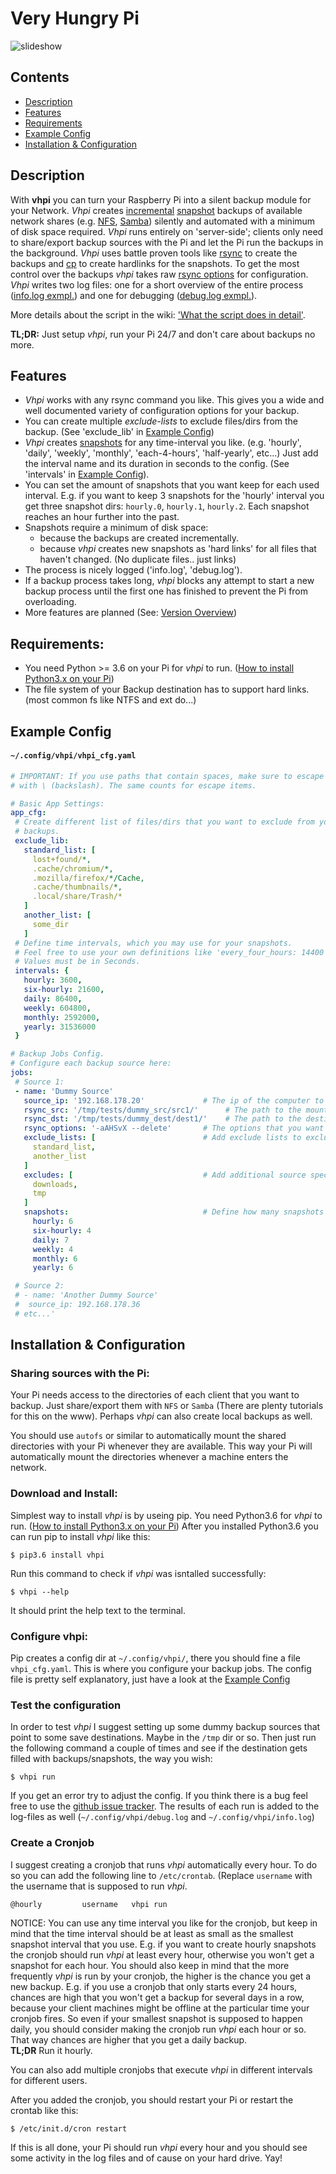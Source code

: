 # Very Hungry Pi
<img src="assets/slideshow.gif" alt="slideshow" />

## Contents
* [Description](#description)
* [Features](#features)
* [Requirements](#requirements)
* [Example Config](#example_config)
* [Installation & Configuration](#install)

## <a name="description"></a> Description
With **vhpi** you can turn your Raspberry Pi into a silent backup module for your Network.
*Vhpi* creates [incremental](https://en.wikipedia.org/wiki/Incremental_backup) [snapshot](https://github.com/feluxe/very_hungry_pi/wiki/Snapshots-explanation) backups of available network shares (e.g. [NFS](https://en.wikipedia.org/wiki/Network_File_System), [Samba](https://en.wikipedia.org/wiki/Samba_(software))) silently and automated with a minimum of disk space required.
*Vhpi* runs entirely on 'server-side'; clients only need to share/export backup sources with the Pi and let the Pi run the backups in the background. 
*Vhpi* uses battle proven tools like [rsync](https://en.wikipedia.org/wiki/Rsync) to create the backups and [cp](https://en.wikipedia.org/wiki/Cp_(Unix)) to create hardlinks for the snapshots. 
To get the most control over the backups *vhpi* takes raw [rsync options](http://linux.die.net/man/1/rsync) for configuration.
*Vhpi* writes two log files: one for a short overview of the entire process ([info.log exmpl.](vhpi/examples/info.log)) and one for debugging ([debug.log exmpl.](vhpi/examples/debug.log)).

More details about the script in the wiki: ['What the script does in detail'](https://github.com/feluxe/very_hungry_pi/wiki/What-the-script-does-in-detail).

**TL;DR:** Just setup *vhpi*, run your Pi 24/7 and don't care about backups no more.
<br>

## <a name="features"></a> Features

* *Vhpi* works with any rsync command you like. This gives you a wide and well documented variety of configuration options for your backup.
* You can create multiple *exclude-lists* to exclude files/dirs from the backup. (See 'exclude_lib' in [Example Config](#example_config))
* *Vhpi* creates [snapshots](https://github.com/feluxe/very_hungry_pi/wiki/Snapshots-explanation) for any time-interval you like. (e.g. 'hourly', 'daily', 'weekly', 'monthly', 'each-4-hours', 'half-yearly', etc...) Just add the interval name and its duration in seconds to the config. (See 'intervals' in [Example Config](#example_config)).
* You can set the amount of snapshots that you want keep for each used interval.
    E.g. if you want to keep 3 snapshots for the 'hourly' interval you get three snapshot dirs: `hourly.0`, `hourly.1`, `hourly.2`. Each snapshot reaches an hour further into the past.
* Snapshots require a minimum of disk space:
    * because the backups are created incrementally. 
    * because *vhpi* creates new snapshots as 'hard links' for all files that haven't changed. (No duplicate files.. just links)
* The process is nicely logged ('info.log', 'debug.log').
* If a backup process takes long, *vhpi* blocks any attempt to start a new backup process until the first one has finished to prevent the Pi from overloading.
* More features are planned (See: [Version Overview](https://github.com/feluxe/very_hungry_pi/wiki/Version-Overview-(TODOs)))

## <a name="requirements"></a> Requirements:

* You need Python >= 3.6 on your Pi for *vhpi* to run. ([How to install Python3.x on your Pi](https://github.com/feluxe/very_hungry_pi/wiki/Install-Python3.X-from-source-on-a-Raspberry-Pi-(Raspbian)))
* The file system of your Backup destination has to support hard links. (most common fs like NTFS and ext do...)

## <a name="example_config"></a> Example Config

#### `~/.config/vhpi/vhpi_cfg.yaml`

 ```yaml  
# IMPORTANT: If you use paths that contain spaces, make sure to escape them 
# with \ (backslash). The same counts for escape items.

# Basic App Settings:
app_cfg:
  # Create different list of files/dirs that you want to exclude from your
  # backups.
  exclude_lib:
    standard_list: [
      lost+found/*,
      .cache/chromium/*,
      .mozilla/firefox/*/Cache,
      .cache/thumbnails/*,
      .local/share/Trash/*
    ]
    another_list: [
      some_dir
    ]
  # Define time intervals, which you may use for your snapshots.
  # Feel free to use your own definitions like 'every_four_hours: 14400' etc.
  # Values must be in Seconds.
  intervals: {
    hourly: 3600,
    six-hourly: 21600,
    daily: 86400,
    weekly: 604800,
    monthly: 2592000,
    yearly: 31536000
  }

# Backup Jobs Config.
# Configure each backup source here:
jobs:
  # Source 1:
  - name: 'Dummy Source'
    source_ip: '192.168.178.20'             # The ip of the computer to which the mounted src dir belongs to. If it's a local source use: "127.0.0.1" or "localhost".
    rsync_src: '/tmp/tests/dummy_src/src1/'      # The path to the mounted or local dir.
    rsync_dst: '/tmp/tests/dummy_dest/dest1/'    # The path to the destination dir in which each snapshot is created.
    rsync_options: '-aAHSvX --delete'       # The options that you want to use for your rsync backup. Default is "-av". More info on rsync: http://linux.die.net/man/1/rsync
    exclude_lists: [                        # Add exclude lists to exclude a list of file/folders. See above: app_cfg -> exclude_lib
      standard_list,
      another_list
    ]
    excludes: [                             # Add additional source specific exclude files/dirs that are not covered by the exclude lists.
      downloads,
      tmp
    ]
    snapshots:                              # Define how many snapshots you want to keep for each interval. Older snapshots are deleted automatically.
      hourly: 6
      six-hourly: 4
      daily: 7
      weekly: 4
      monthly: 6
      yearly: 6

  # Source 2:
  # - name: 'Another Dummy Source'
  #  source_ip: 192.168.178.36
  # etc...'
 ```
 
## <a name="install"></a> Installation & Configuration


### Sharing sources with the Pi:

Your Pi needs access to the directories of each client that you want to backup. Just share/export them with `NFS` or `Samba` (There are plenty tutorials for this on the www).
Perhaps *vhpi* can also create local backups as well.

You should use `autofs` or similar to automatically mount the shared directories with your Pi whenever they are available. This way your Pi will automatically mount the directories whenever a machine enters the network.


### Download and Install:

Simplest way to install *vhpi* is by useing pip. You need Python3.6 for *vhpi* to run. ([How to install Python3.x on your Pi](https://github.com/feluxe/very_hungry_pi/wiki/Install-Python3.X-from-source-on-a-Raspberry-Pi-(Raspbian)))
After you installed Python3.6 you can run pip to install *vhpi* like this:
```
$ pip3.6 install vhpi
```

Run this command to check if *vhpi* was isntalled successfully:

```
$ vhpi --help
```
It should print the help text to the terminal.


### Configure vhpi:

Pip creates a config dir at `~/.config/vhpi/`, there you should fine a file `vhpi_cfg.yaml`. This is where you configure your backup jobs. The config file is pretty self explanatory, just have a look at the [Example Config](#example_config)


### Test the configuration 

In order to test *vhpi* I suggest setting up some dummy backup sources that point to some save destinations. Maybe in the `/tmp` dir or so. Then just run the following command a couple of times and see if the destination gets filled with backups/snapshots, the way you wish:

 ```
 $ vhpi run
 ```
 
If you get an error try to adjust the config. If you think there is a bug feel free to use the [github issue tracker](https://github.com/feluxe/very_hungry_pi/issues).
The results of each run is added to the log-files as well (`~/.config/vhpi/debug.log` and `~/.config/vhpi/info.log`)

### <a name="create_cronjob"></a> Create a Cronjob

I suggest creating a cronjob that runs *vhpi* automatically every hour. To do so you can add the following line to `/etc/crontab`. (Replace `username` with the username that is supposed to run *vhpi*.

```
@hourly         username   vhpi run
```

NOTICE: You can use any time interval you like for the cronjob, but keep in mind that the time interval should be at least as small as the smallest snapshot interval that you use. E.g. if you want to create hourly snapshots the cronjob should run *vhpi* at least every hour, otherwise you won't get a snapshot for each hour.
 You should also keep in mind that the more frequently *vhpi* is run by your cronjob, the higher is the chance you get a new backup. E.g. if you use a cronjob that only starts every 24 hours, chances are high that you won't get a backup for several days in a row, because your client machines might be offline at the particular time your cronjob fires. So even if your smallest snapshot is supposed to happen daily, you should consider making the cronjob run *vhpi* each hour or so. That way chances are higher that you get a daily backup. <br>
 **TL;DR** Run it hourly.

You can also add multiple cronjobs that execute *vhpi* in different intervals for different users.

After you added the cronjob, you should restart your Pi or restart the crontab like this:

```
$ /etc/init.d/cron restart
```

If this is all done, your Pi should run *vhpi* every hour and you should see some activity in the log files and of cause on your hard drive. Yay!

